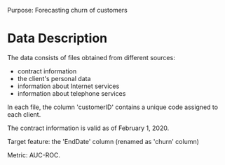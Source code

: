 Purpose: Forecasting churn of customers

# Data Description

The data consists of files obtained from different sources:

- contract information
- the client's personal data
- information about Internet services
- information about telephone services


In each file, the column 'customerID' contains a unique code assigned to each client.

The contract information is valid as of February 1, 2020.

Target feature: the 'EndDate' column (renamed as 'churn' column)

Metric: AUC-ROC.
